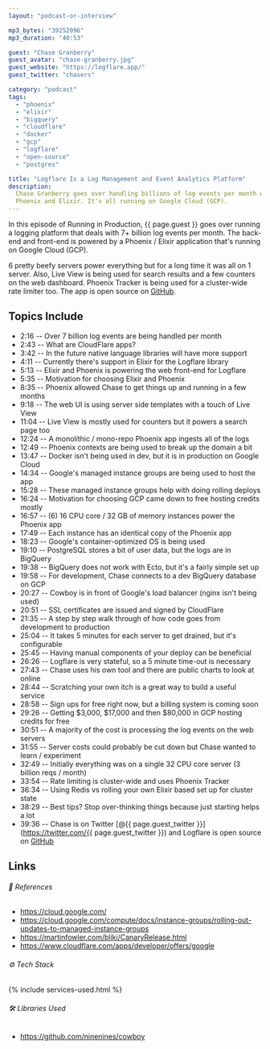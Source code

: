 ```yaml
---
layout: "podcast-or-interview"

mp3_bytes: "39252096"
mp3_duration: "40:53"

guest: "Chase Granberry"
guest_avatar: "chase-granberry.jpg"
guest_website: "https://logflare.app/"
guest_twitter: "chasers"

category: "podcast"
tags:
  - "phoenix"
  - "elixir"
  - "bigquery"
  - "cloudflare"
  - "docker"
  - "gcp"
  - "logflare"
  - "open-source"
  - "postgres"

title: "Logflare Is a Log Management and Event Analytics Platform"
description:
  Chase Granberry goes over handling billions of log events per month with
  Phoenix and Elixir. It's all running on Google Cloud (GCP).
---
```


In this episode of Running in Production, {{ page.guest }} goes over running a
logging platform that deals with 7+ billion log events per month. The back-end
and front-end is powered by a Phoenix / Elixir application that's running on
Google Cloud (GCP).

6 pretty beefy servers power everything but for a long time it was all on 1
server. Also, Live View is being used for search results and a few counters on
the web dashboard. Phoenix Tracker is being used for a cluster-wide rate
limiter too. The app is open source on
[GitHub](https://github.com/Logflare/logflare).

## Topics Include

- 2:16 -- Over 7 billion log events are being handled per month
- 2:43 -- What are CloudFlare apps?
- 3:42 -- In the future native language libraries will have more support
- 4:11 -- Currently there's support in Elixir for the Logflare library
- 5:13 -- Elixir and Phoenix is powering the web front-end for Logflare
- 5:35 -- Motivation for choosing Elixir and Phoenix
- 8:35 -- Phoenix allowed Chase to get things up and running in a few months
- 9:18 -- The web UI is using server side templates with a touch of Live View
- 11:04 -- Live View is mostly used for counters but it powers a search page too
- 12:24 -- A monolithic / mono-repo Phoenix app ingests all of the logs
- 12:49 -- Phoenix contexts are being used to break up the domain a bit
- 13:47 -- Docker isn't being used in dev, but it is in production on Google Cloud
- 14:34 -- Google's managed instance groups are being used to host the app
- 15:28 -- These managed instance groups help with doing rolling deploys
- 16:24 -- Motivation for choosing GCP came down to free hosting credits mostly
- 16:57 -- (6) 16 CPU core / 32 GB of memory instances power the Phoenix app
- 17:49 -- Each instance has an identical copy of the Phoenix app
- 18:23 -- Google's container-optimized OS is being used
- 19:10 -- PostgreSQL stores a bit of user data, but the logs are in BigQuery
- 19:38 -- BigQuery does not work with Ecto, but it's a fairly simple set up
- 19:58 -- For development, Chase connects to a dev BigQuery database on GCP
- 20:27 -- Cowboy is in front of Google's load balancer (nginx isn't being used)
- 20:51 -- SSL certificates are issued and signed by CloudFlare
- 21:35 -- A step by step walk through of how code goes from development to production
- 25:04 -- It takes 5 minutes for each server to get drained, but it's configurable
- 25:45 -- Having manual components of your deploy can be beneficial
- 26:26 -- Logflare is very stateful, so a 5 minute time-out is necessary
- 27:43 -- Chase uses his own tool and there are public charts to look at online
- 28:44 -- Scratching your own itch is a great way to build a useful service
- 28:58 -- Sign ups for free right now, but a billing system is coming soon
- 29:26 -- Getting $3,000, $17,000 and then $80,000 in GCP hosting credits for free
- 30:51 -- A majority of the cost is processing the log events on the web servers
- 31:55 -- Server costs could probably be cut down but Chase wanted to learn / experiment
- 32:49 -- Initially everything was on a single 32 CPU core server (3 billion reqs / month)
- 33:54 -- Rate limiting is cluster-wide and uses Phoenix Tracker
- 36:34 -- Using Redis vs rolling your own Elixir based set up for cluster state
- 38:29 -- Best tips? Stop over-thinking things because just starting helps a lot
- 39:36 -- Chase is on Twitter [@{{ page.guest_twitter }}](https://twitter.com/{{ page.guest_twitter }}) and Logflare is open source on [GitHub](https://github.com/Logflare/logflare)

## Links

###### 📄 References

- <https://cloud.google.com/>
- <https://cloud.google.com/compute/docs/instance-groups/rolling-out-updates-to-managed-instance-groups>
- <https://martinfowler.com/bliki/CanaryRelease.html>
- <https://www.cloudflare.com/apps/developer/offers/google>

###### ⚙️ Tech Stack

{% include services-used.html %}

###### 🛠 Libraries Used

- <https://github.com/ninenines/cowboy>
